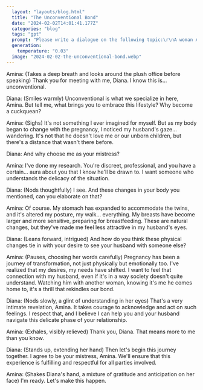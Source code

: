 ```yaml
---
  layout: "layouts/blog.html"
  title: "The Unconventional Bond"
  date: "2024-02-02T14:01:41.177Z"
  categories: "blog"
  tags: "gpt"
  prompt: "Please write a dialogue on the following topic:\r\nA woman Amina, pregnant with twins in her final stages, comes to the agency, which provides an opportunity for married couples to meet the “mistress.”\r\nMistress Diana asks Amina why she became a cuckquean and why she chose her as her mistress. After answering questions, Amina explains exactly what changes in her stomach and breasts during pregnancy no longer attract her husband, and why these changes in the body occurred.\r\nNext, Diana asks how pregnancy is connected with Amina’s desire to see her husband with someone else.\r\nAfter answering the questions, Diana agrees to be Amina's mistress."
  generation: 
    temperature: "0.03"
  image: "2024-02-02-the-unconventional-bond.webp"
---
```

Amina: (Takes a deep breath and looks around the plush office before speaking) Thank you for meeting with me, Diana. I know this is... unconventional.

Diana: (Smiles warmly) Unconventional is what we specialize in here, Amina. But tell me, what brings you to embrace this lifestyle? Why become a cuckquean?

Amina: (Sighs) It's not something I ever imagined for myself. But as my body began to change with the pregnancy, I noticed my husband's gaze... wandering. It's not that he doesn't love me or our unborn children, but there's a distance that wasn't there before.

Diana: And why choose me as your mistress?

Amina: I've done my research. You're discreet, professional, and you have a certain... aura about you that I know he'll be drawn to. I want someone who understands the delicacy of the situation.

Diana: (Nods thoughtfully) I see. And these changes in your body you mentioned, can you elaborate on that?

Amina: Of course. My stomach has expanded to accommodate the twins, and it's altered my posture, my walk... everything. My breasts have become larger and more sensitive, preparing for breastfeeding. These are natural changes, but they've made me feel less attractive in my husband's eyes.

Diana: (Leans forward, intrigued) And how do you think these physical changes tie in with your desire to see your husband with someone else?

Amina: (Pauses, choosing her words carefully) Pregnancy has been a journey of transformation, not just physically but emotionally too. I've realized that my desires, my needs have shifted. I want to feel that connection with my husband, even if it's in a way society doesn't quite understand. Watching him with another woman, knowing it's me he comes home to, it's a thrill that rekindles our bond.

Diana: (Nods slowly, a glint of understanding in her eyes) That's a very intimate revelation, Amina. It takes courage to acknowledge and act on such feelings. I respect that, and I believe I can help you and your husband navigate this delicate phase of your relationship.

Amina: (Exhales, visibly relieved) Thank you, Diana. That means more to me than you know.

Diana: (Stands up, extending her hand) Then let's begin this journey together. I agree to be your mistress, Amina. We'll ensure that this experience is fulfilling and respectful for all parties involved.

Amina: (Shakes Diana's hand, a mixture of gratitude and anticipation on her face) I'm ready. Let's make this happen.
